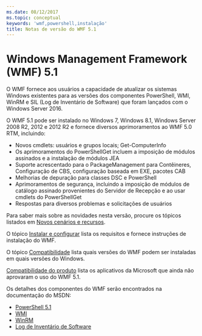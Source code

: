 ```yaml
---
ms.date: 08/12/2017
ms.topic: conceptual
keywords: 'wmf,powershell,instalação'
title: Notas de versão do WMF 5.1
---
```


# <a name="windows-management-framework-wmf-51"></a>Windows Management Framework (WMF) 5.1

O WMF fornece aos usuários a capacidade de atualizar os sistemas Windows existentes para as versões dos componentes PowerShell, WMI, WinRM e SIL (Log de Inventário de Software) que foram lançados com o Windows Server 2016.

O WMF 5.1 pode ser instalado no Windows 7, Windows 8.1, Windows Server 2008 R2, 2012 e 2012 R2 e fornece diversos aprimoramentos ao WMF 5.0 RTM, incluindo:

- Novos cmdlets: usuários e grupos locais; Get-ComputerInfo
- Os aprimoramentos do PowerShellGet incluem a imposição de módulos assinados e a instalação de módulos JEA
- Suporte acrescentado para o PackageManagement para Contêineres, Configuração de CBS, configuração baseada em EXE, pacotes CAB
- Melhorias de depuração para classes DSC e PowerShell
- Aprimoramentos de segurança, incluindo a imposição de módulos de catálogo assinado provenientes do Servidor de Recepção e ao usar cmdlets do PowerShellGet
- Respostas para diversos problemas e solicitações de usuários

Para saber mais sobre as novidades nesta versão, procure os tópicos listados em [Novos cenários e recursos](https://docs.microsoft.com/powershell/wmf/5.1/scenarios-features).

O tópico [Instalar e configurar](https://docs.microsoft.com/powershell/wmf/5.1/install-configure) lista os requisitos e fornece instruções de instalação do WMF.

O tópico [Compatibilidade](https://docs.microsoft.com/powershell/wmf/5.1/compatibility) lista quais versões do WMF podem ser instaladas em quais versões do Windows.

[Compatibilidade do produto](https://docs.microsoft.com/powershell/wmf/5.1/productincompat) lista os aplicativos da Microsoft que ainda não aprovaram o uso do WMF 5.1.

Os detalhes dos componentes do WMF serão encontrados na documentação do MSDN:

- [PowerShell 5.1](https://docs.microsoft.com/powershell/)
- [WMI](https://msdn.microsoft.com/library/jj152383(v=vs.85).aspx)
- [WinRM](https://msdn.microsoft.com/library/aa384426(v=vs.85).aspx)
- [Log de Inventário de Software](https://technet.microsoft.com/library/dn383584(v=ws.11).aspx)
